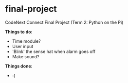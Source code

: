 # final-project
CodeNext Connect Final Project (Term 2: Python on the Pi)

**Things to do:**
- Time module?
- User input
- 'Blink' the sense hat when alarm goes off
- Make sound?

**Things done:**
- :(
